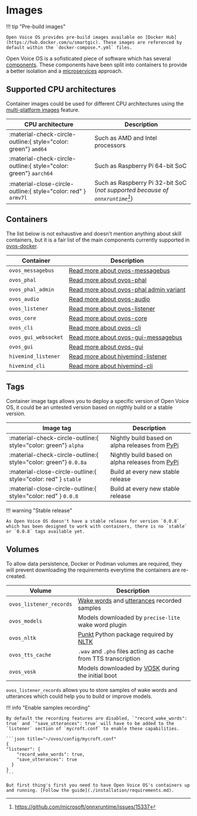 # Images

!!! tip "Pre-build images"

    Open Voice OS provides pre-build images available on [Docker Hub](https://hub.docker.com/u/smartgic). These images are referenced by default within the `docker-compose.*.yml` files.

Open Voice OS is a sofisticated piece of software which has several [components](../../about/glossary/components.md). These components have been split into containers to provide a better isolation and a [microservices](https://en.wikipedia.org/wiki/Microservices) approach.

## Supported CPU architectures

Container images could be used for different CPU architectures using the [multi-platform images](https://docs.docker.com/build/building/multi-platform/) feature.

| CPU architecture                                                 | Description                                                                    |
| ---------------------------------------------------------------- | ------------------------------------------------------------------------------ |
| :material-check-circle-outline:{ style="color: green"} `amd64`   | Such as AMD and Intel processors                                               |
| :material-check-circle-outline:{ style="color: green"} `aarch64` | Such as Raspberry Pi 64-bit SoC                                                |
| :material-close-circle-outline:{ style="color: red" } `armv7l`   | Such as Raspberry Pi 32-bit SoC (*not supported because of `onnxruntime`[^1]*) |

## Containers

The list below is not exhaustive and doesn't mention anything about skill containers, but it is a fair list of the main components currently supported in [ovos-docker](https://github.com/OpenVoiceOS/ovos-docker).

| Container            | Description                                                                                   |
| -------------------- | --------------------------------------------------------------------------------------------- |
| `ovos_messagebus`    | [Read more about ovos-messagebus](../../about/glossary/components.md#ovos-messagebus)         |
| `ovos_phal`          | [Read more about ovos-phal](../../about/glossary/components.md#ovos-phal)                     |
| `ovos_phal_admin`    | [Read more about ovos-phal admin variant](../../about/glossary/components.md#ovos-phal)       |
| `ovos_audio`         | [Read more about ovos-audio](../../about/glossary/components.md#ovos-audio)                   |
| `ovos_listener`      | [Read more about ovos-listener](../../about/glossary/components.md#ovos-listener)             |
| `ovos_core`          | [Read more about ovos-core](../../about/glossary/components.md#ovos-core)                     |
| `ovos_cli`           | [Read more about ovos-cli](../../about/glossary/components.md#ovos-cli)                       |
| `ovos_gui_websocket` | [Read more about ovos-gui-messagebus](../../about/glossary/components.md#ovos-gui-messagebus) |
| `ovos_gui`           | [Read more about ovos-gui](../../about/glossary/components.md#ovos-gui)                       |
| `hivemind_listener`  | [Read more about hivemind-listener](../../about/glossary/terms.md#hivemind)                   |
| `hivemind_cli`       | [Read more about hivemind-cli](../../about/glossary/terms.md#hivemind)                        |

## Tags

Container image tags allows you to deploy a specific version of Open Voice OS, it could be an untested version based on nigthly build or a stable version.

| Image tag                                                       | Description                                                          |
| --------------------------------------------------------------- | -------------------------------------------------------------------- |
| :material-check-circle-outline:{ style="color: green"} `alpha`  | Nightly build based on alpha releases from [PyPi](https://pypi.org/) |
| :material-check-circle-outline:{ style="color: green"} `0.0.8a` | Nightly build based on alpha releases from [PyPi](https://pypi.org/) |
| :material-close-circle-outline:{ style="color: red" } `stable`  | Build at every new stable release                                    |
| :material-close-circle-outline:{ style="color: red" } `0.0.8`   | Build at every new stable release                                    |

!!! warning "Stable release"

    As Open Voice OS doesn't have a stable release for version `0.0.8` which has been designed to work with containers, there is no `stable` or `0.0.8` tags available yet.

## Volumes

To allow data persistence, Docker or Podman volumes are required, they will prevent downloading the requirements everytime the containers are re-created.

| Volume                  | Description                                                                                                                       |
| ----------------------- | --------------------------------------------------------------------------------------------------------------------------------- |
| `ovos_listener_records` | [Wake words](../../about/glossary/terms.md#wake-word) and [utterances](../../about/glossary/terms.md#utterance) recorded samples  |
| `ovos_models`           | Models downloaded by `precise-lite` wake word plugin                                                                              |
| `ovos_nltk`             | [Punkt](https://www.askpython.com/python-modules/nltk-punkt) Python package required by [NLTK](https://www.nltk.org/index.html)   |
| `ovos_tts_cache`        | `.wav` and `.pho` files acting as cache from TTS transcription                                                                    |
| `ovos_vosk`             | Models downloaded by [VOSK](https://alphacephei.com/vosk/) during the initial boot                                                |

`ovos_listener_records` allows you to store samples of wake words and utterances which could help you to build or improve models.

!!! info "Enable samples recording"

    By default the recording features are disabled, `"record_wake_words": true` and `"save_utterances": true` will have to be added to the `listener` section of `mycroft.conf` to enable these capabilities.

    ```json title="~/ovos/config/mycroft.conf"
    {
    "listener": {
        "record_wake_words": true,
        "save_utterances": true
      }
    }
    ```

    But first thing's first you need to have Open Voice OS's containers up and running. [Follow the guide](./installation/requirements.md).

[^1]: <https://github.com/microsoft/onnxruntime/issues/15337>
